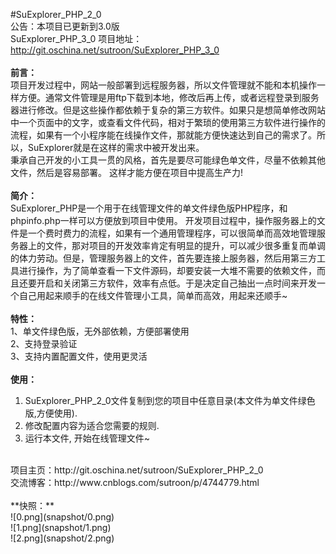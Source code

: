 #SuExplorer_PHP_2_0<br />
公告：本项目已更新到3.0版<br />
SuExplorer_PHP_3_0 项目地址：http://git.oschina.net/sutroon/SuExplorer_PHP_3_0<br />
<br />
**前言：**<br />
项目开发过程中，网站一般部署到远程服务器，所以文件管理就不能和本机操作一样方便。通常文件管理是用ftp下载到本地，修改后再上传，或者远程登录到服务器进行修改。但是这些操作都依赖于复杂的第三方软件。如果只是想简单修改网站中一个页面中的文字，或查看文件代码，相对于繁琐的使用第三方软件进行操作的流程，如果有一个小程序能在线操作文件，那就能方便快速达到自己的需求了。所以，SuExplorer就是在这样的需求中被开发出来。<br />
秉承自己开发的小工具一贯的风格，首先是要尽可能绿色单文件，尽量不依赖其他文件，然后是容易部署。 这样才能方便在项目中提高生产力!<br />
<br />
**简介：**<br />
SuExplorer_PHP是一个用于在线管理文件的单文件绿色版PHP程序，和phpinfo.php一样可以方便放到项目中使用。
开发项目过程中，操作服务器上的文件是一个费时费力的流程，如果有一个通用管理程序，可以很简单而高效地管理服务器上的文件，那对项目的开发效率肯定有明显的提升，可以减少很多重复而单调的体力劳动。但是，管理服务器上的文件，首先要连接上服务器，然后用第三方工具进行操作，为了简单查看一下文件源码，却要安装一大堆不需要的依赖文件，而且还要开启和关闭第三方软件，效率有点低。于是决定自己抽出一点时间来开发一个自己用起来顺手的在线文件管理小工具，简单而高效，用起来还顺手~<br />
<br />
**特性：**<br />
1、单文件绿色版，无外部依赖，方便部署使用<br />
2、支持登录验证<br />
3、支持内置配置文件，使用更灵活<br />
<br />
**使用：**<br />
1. SuExplorer_PHP_2_0文件复制到您的项目中任意目录(本文件为单文件绿色版,方便使用).<br />
2. 修改配置内容为适合您需要的规则.<br />
3. 运行本文件, 开始在线管理文件~<br />
<br />
项目主页：http://git.oschina.net/sutroon/SuExplorer_PHP_2_0<br />
交流博客：http://www.cnblogs.com/sutroon/p/4744779.html<br />
<br />
**快照：**<br />
![0.png](snapshot/0.png)<br />
![1.png](snapshot/1.png)<br />
![2.png](snapshot/2.png)<br />

